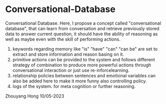 # Conversational-Database
Conversational Database. Here, I propose a concept called "conversational database", that can learn from conversation 
and retrieve previously stored data to answer current question, it should have the ability of reasoning as well as maybe 
even with the skill of performing actions.

1. keywords regarding memory like "is" "have" "can" "can be" are set to extract and store information and reason basing on it.
2. primitive actions can be provided to the system and follows different strategy of combination to produce more powerful 
actions through conversational interaction or just use re-inforcelearning.
3. relationship policies between sentences and emotional variables can also be added here to make it more funny also controlling policy.
4. logs of the system. for meta cognition or further reasoning.

Zhouyang Hong
10/05-2023
